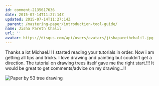 ```yaml
---
id: comment-2135617636
date: 2015-07-14T11:27:14Z
updated: 2015-07-14T11:27:14Z
_parent: /mastering-paper/introduction-tool-guide/
name: Jisha Pareth Chalil
url: ''
avatar: https://disqus.com/api/users/avatars/jishaparethchalil.jpg
---
```


Thanks a lot Michael.!! I started reading your tutorials in order. Now
i am getting all tips and tricks. I love drawing and painting but couldn't get a
direction. The tutorial on drawing trees itself gave me the right start.!!! It would
be great to get comments/advice on my drawing...!!

![Paper by 53 tree drawing](https://a.disquscdn.com/uploads/mediaembed/images/2268/3715/original.jpg)
